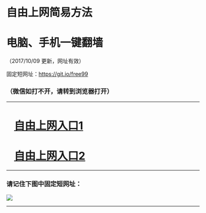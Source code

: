 ﻿# 自由上网简易方法

# 电脑、手机一键翻墙

（2017/10/09 更新，网址有效）

固定短网址：https://git.io/free99

### （微信如打不开，请转到浏览器打开）


***





# &nbsp;&nbsp; <a href="http://ft943725584.fwq-tz-1001.info/fwqtz01.html?t=100900112485 " target="_blank">自由上网入口1</a>
# &nbsp;&nbsp; <a href="http://ft7523776.fwq-tz-1002.info/fwqtz02.html?t=100900128717 " target="_blank">自由上网入口2</a>
***

### 请记住下图中固定短网址：

<img src="https://s3-us-west-2.amazonaws.com/fwq-1001/yjfq-20170905okok.png" /> 


***

